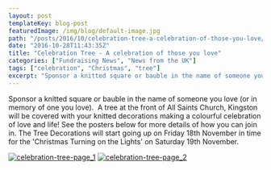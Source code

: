 ```yaml
---
layout: post
templateKey: blog-post
featuredImage: /img/blog/default-image.jpg
path: "/posts/2016/10/celebration-tree-a-celebration-of-those-you-love/"
date: "2016-10-28T11:43:35Z"
title: "Celebration Tree - A celebration of those you love"
categories: ["Fundraising News", "News from the UK"]
tags: ["celebration", "Christmas", "tree"]
excerpt: "Sponsor a knitted square or bauble in the name of someone you love (or in memory of one you love). ..."
---
```


Sponsor a knitted square or bauble in the name of someone you love (or in memory of one you love).  A tree at the front of All Saints Church, Kingston will be covered with your knitted decorations making a colourful celebration of love and life! See the posters below for more details of how you can join in. The Tree Decorations will start going up on Friday 18th November in time for the 'Christmas Turning on the Lights' on Saturday 19th November.

[![celebration-tree-page_1](https://f000.backblazeb2.com/file/avm-wp-uploads/2016/10/Celebration-Tree-Page_1-212x300.jpg)](https://f000.backblazeb2.com/file/avm-wp-uploads/2016/10/Celebration-Tree-Page_1.jpg) [![celebration-tree-page_2](https://f000.backblazeb2.com/file/avm-wp-uploads/2016/10/Celebration-Tree-Page_2-212x300.jpg)](https://f000.backblazeb2.com/file/avm-wp-uploads/2016/10/Celebration-Tree-Page_2.jpg)